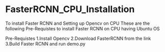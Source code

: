 # FasterRCNN_CPU_Installation
To install Faster RCNN and Setting up Opencv on CPU 
These are the following Pre-Requistes to install Faster RCNN on CPU having Ubuntu OS

Pre-Requistes 
1.Install Opencv 
2.Download FasterRCNN from the link 
3.Build Faster RCNN and run demo.py 
